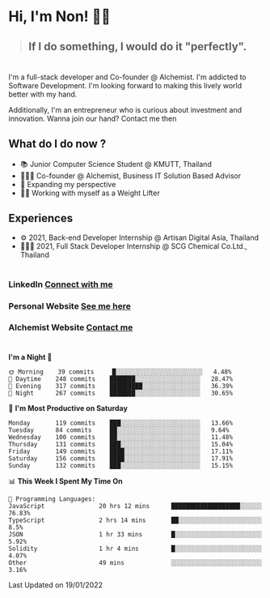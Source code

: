 # Hi, I'm Non! 🖐🏻

> ## If I do something, I would do it "perfectly".

#

I'm a full-stack developer and Co-founder @ Alchemist. I'm addicted to Software Development. I'm looking forward to making this lively world better with my hand.

Additionally, I'm an entrepreneur who is curious about investment and innovation. Wanna join our hand? Contact me then

## What do I do now ?

- 📚 Junior Computer Science Student @ KMUTT, Thailand
- 🧑🏻‍💻 Co-founder @ Alchemist, Business IT Solution Based Advisor
- 🌈 Expanding my perspective
- 🏋🏻 Working with myself as a Weight Lifter

## Experiences

- ⚙️ 2021, Back-end Developer Internship @ Artisan Digital Asia, Thailand
- 🧑🏻‍💻 2021, Full Stack Developer Internship @ SCG Chemical Co.Ltd., Thailand

#

### LinkedIn [Connect with me](https://www.linkedin.com/in/non-nontra/)

### Personal Website [See me here](https://nonnontra.com/)

### Alchemist Website [Contact me](https://alchemist-softwarehouse.co/)

#

<!--START_SECTION:waka-->
**I'm a Night 🦉** 

```text
🌞 Morning    39 commits     █░░░░░░░░░░░░░░░░░░░░░░░░   4.48% 
🌆 Daytime    248 commits    ███████░░░░░░░░░░░░░░░░░░   28.47% 
🌃 Evening    317 commits    █████████░░░░░░░░░░░░░░░░   36.39% 
🌙 Night      267 commits    ███████░░░░░░░░░░░░░░░░░░   30.65%

```
📅 **I'm Most Productive on Saturday** 

```text
Monday       119 commits    ███░░░░░░░░░░░░░░░░░░░░░░   13.66% 
Tuesday      84 commits     ██░░░░░░░░░░░░░░░░░░░░░░░   9.64% 
Wednesday    100 commits    ██░░░░░░░░░░░░░░░░░░░░░░░   11.48% 
Thursday     131 commits    ███░░░░░░░░░░░░░░░░░░░░░░   15.04% 
Friday       149 commits    ████░░░░░░░░░░░░░░░░░░░░░   17.11% 
Saturday     156 commits    ████░░░░░░░░░░░░░░░░░░░░░   17.91% 
Sunday       132 commits    ███░░░░░░░░░░░░░░░░░░░░░░   15.15%

```


📊 **This Week I Spent My Time On** 

```text
💬 Programming Languages: 
JavaScript               20 hrs 12 mins      ███████████████████░░░░░░   76.83% 
TypeScript               2 hrs 14 mins       ██░░░░░░░░░░░░░░░░░░░░░░░   8.5% 
JSON                     1 hr 33 mins        █░░░░░░░░░░░░░░░░░░░░░░░░   5.92% 
Solidity                 1 hr 4 mins         █░░░░░░░░░░░░░░░░░░░░░░░░   4.07% 
Other                    49 mins             ░░░░░░░░░░░░░░░░░░░░░░░░░   3.16%

```


 Last Updated on 19/01/2022
<!--END_SECTION:waka-->
